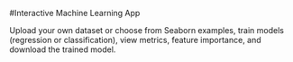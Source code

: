 #Interactive Machine Learning App

Upload your own dataset or choose from Seaborn examples, train models (regression or classification), view metrics, feature importance, and download the trained model.


